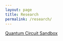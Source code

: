 ```yaml
---
layout: page
title: Research
permalink: /research/
---
```

[Quantum Circuit Sandbox](https://jlmayfield.github.io/quantumCircuitSandbox/)
